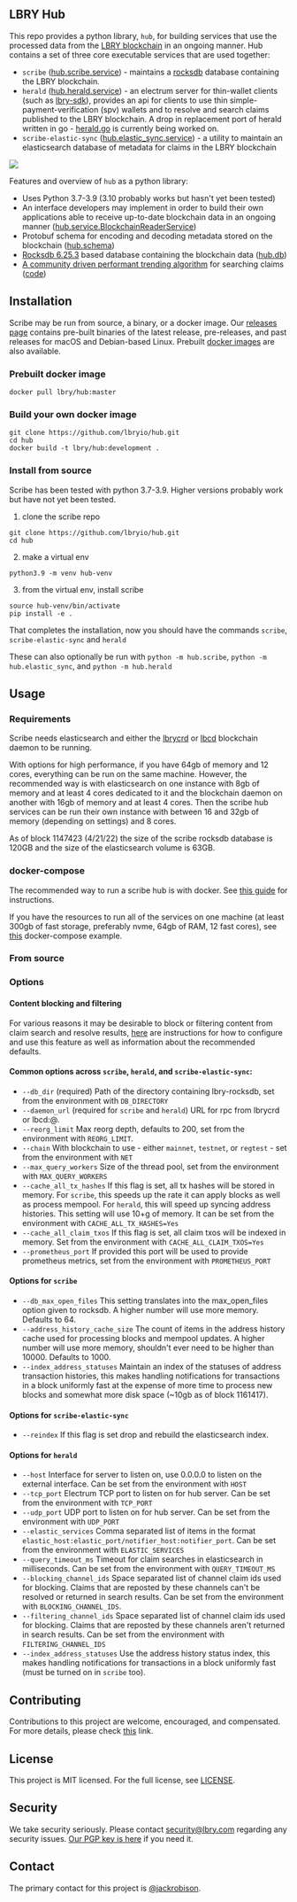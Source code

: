 ## LBRY Hub

This repo provides a python library, `hub`, for building services that use the processed data from the [LBRY blockchain](https://github.com/lbryio/lbrycrd) in an ongoing manner. Hub contains a set of three core executable services that are used together:
 * `scribe` ([hub.scribe.service](https://github.com/lbryio/hub/tree/master/hub/service.py)) - maintains a [rocksdb](https://github.com/lbryio/lbry-rocksdb) database containing the LBRY blockchain.
 * `herald` ([hub.herald.service](https://github.com/lbryio/hub/tree/master/hub/herald/service.py)) - an electrum server for thin-wallet clients (such as [lbry-sdk](https://github.com/lbryio/lbry-sdk)), provides an api for clients to use thin simple-payment-verification (spv) wallets and to resolve and search claims published to the LBRY blockchain. A drop in replacement port of herald written in go - [herald.go](https://github.com/lbryio/herald.go) is currently being worked on.
 * `scribe-elastic-sync` ([hub.elastic_sync.service](https://github.com/lbryio/hub/tree/master/hub/elastic_sync/service.py)) - a utility to maintain an elasticsearch database of metadata for claims in the LBRY blockchain

![](https://raw.githubusercontent.com/lbryio/hub/master/docs/diagram.png)

Features and overview of `hub` as a python library:
 * Uses Python 3.7-3.9 (3.10 probably works but hasn't yet been tested)
 * An interface developers may implement in order to build their own applications able to receive up-to-date blockchain data in an ongoing manner ([hub.service.BlockchainReaderService](https://github.com/lbryio/hub/tree/master/hub/service.py))
 * Protobuf schema for encoding and decoding metadata stored on the blockchain ([hub.schema](https://github.com/lbryio/hub/tree/master/hub/schema))
 * [Rocksdb 6.25.3](https://github.com/lbryio/lbry-rocksdb/) based database containing the blockchain data ([hub.db](https://github.com/lbryio/hub/tree/master/hub/db))
 * [A community driven performant trending algorithm](https://raw.githubusercontent.com/lbryio/hub/master/docs/trending%20algorithm.pdf) for searching claims ([code](https://github.com/lbryio/hub/blob/master/hub/elastic_sync/fast_ar_trending.py))

## Installation

Scribe may be run from source, a binary, or a docker image.
Our [releases page](https://github.com/lbryio/hub/releases) contains pre-built binaries of the latest release, pre-releases, and past releases for macOS and Debian-based Linux.
Prebuilt [docker images](https://hub.docker.com/r/lbry/hub/tags) are also available.

### Prebuilt docker image

`docker pull lbry/hub:master`

### Build your own docker image

```
git clone https://github.com/lbryio/hub.git
cd hub
docker build -t lbry/hub:development .
```

### Install from source

Scribe has been tested with python 3.7-3.9. Higher versions probably work but have not yet been tested.

1. clone the scribe repo
```
git clone https://github.com/lbryio/hub.git
cd hub
```
2. make a virtual env
```
python3.9 -m venv hub-venv
```
3. from the virtual env, install scribe
```
source hub-venv/bin/activate
pip install -e .
```

That completes the installation, now you should have the commands `scribe`, `scribe-elastic-sync` and `herald`

These can also optionally be run with `python -m hub.scribe`, `python -m hub.elastic_sync`, and `python -m hub.herald`

## Usage

### Requirements

Scribe needs elasticsearch and either the [lbrycrd](https://github.com/lbryio/lbrycrd) or [lbcd](https://github.com/lbryio/lbcd) blockchain daemon to be running.

With options for high performance, if you have 64gb of memory and 12 cores, everything can be run on the same machine. However, the recommended way is with elasticsearch on one instance with 8gb of memory and at least 4 cores dedicated to it and the blockchain daemon on another with 16gb of memory and at least 4 cores. Then the scribe hub services can be run their own instance with between 16 and 32gb of memory (depending on settings) and 8 cores. 

As of block 1147423 (4/21/22) the size of the scribe rocksdb database is 120GB and the size of the elasticsearch volume is 63GB.

### docker-compose
The recommended way to run a scribe hub is with docker. See [this guide](https://github.com/lbryio/hub/blob/master/docs/cluster_guide.md) for instructions.

If you have the resources to run all of the services on one machine (at least 300gb of fast storage, preferably nvme, 64gb of RAM, 12 fast cores), see [this](https://github.com/lbryio/hub/blob/master/docs/docker_examples/docker-compose.yml) docker-compose example.

### From source

### Options

#### Content blocking and filtering

For various reasons it may be desirable to block or filtering content from claim search and resolve results, [here](https://github.com/lbryio/hub/blob/master/docs/blocking.md) are instructions for how to configure and use this feature as well as information about the recommended defaults.

#### Common options across `scribe`, `herald`, and `scribe-elastic-sync`:
  - `--db_dir` (required) Path of the directory containing lbry-rocksdb, set from the environment with `DB_DIRECTORY`
  - `--daemon_url` (required for `scribe` and `herald`) URL for rpc from lbrycrd or lbcd<rpcuser>:<rpcpassword>@<lbrycrd rpc ip><lbrycrd rpc port>.
  - `--reorg_limit` Max reorg depth, defaults to 200, set from the environment with `REORG_LIMIT`.
  - `--chain` With blockchain to use - either `mainnet`, `testnet`, or `regtest` - set from the environment with `NET`
  - `--max_query_workers` Size of the thread pool, set from the environment with `MAX_QUERY_WORKERS`
  - `--cache_all_tx_hashes` If this flag is set, all tx hashes will be stored in memory. For `scribe`, this speeds up the rate it can apply blocks as well as process mempool. For `herald`, this will speed up syncing address histories. This setting will use 10+g of memory. It can be set from the environment with `CACHE_ALL_TX_HASHES=Yes`
  - `--cache_all_claim_txos` If this flag is set, all claim txos will be indexed in memory. Set from the environment with `CACHE_ALL_CLAIM_TXOS=Yes`
  - `--prometheus_port` If provided this port will be used to provide prometheus metrics, set from the environment with `PROMETHEUS_PORT`

#### Options for `scribe`
  - `--db_max_open_files` This setting translates into the max_open_files option given to rocksdb. A higher number will use more memory. Defaults to 64.
  - `--address_history_cache_size` The count of items in the address history cache used for processing blocks and mempool updates. A higher number will use more memory, shouldn't ever need to be higher than 10000. Defaults to 1000.
  - `--index_address_statuses` Maintain an index of the statuses of address transaction histories, this makes handling notifications for transactions in a block uniformly fast at the expense of more time to process new blocks and somewhat more disk space (~10gb as of block 1161417).

#### Options for `scribe-elastic-sync`
  - `--reindex` If this flag is set drop and rebuild the elasticsearch index.

#### Options for `herald`
  - `--host` Interface for server to listen on, use 0.0.0.0 to listen on the external interface. Can be set from the environment with `HOST`
  - `--tcp_port` Electrum TCP port to listen on for hub server. Can be set from the environment with `TCP_PORT`
  - `--udp_port` UDP port to listen on for hub server. Can be set from the environment with `UDP_PORT`
  - `--elastic_services` Comma separated list of items in the format `elastic_host:elastic_port/notifier_host:notifier_port`. Can be set from the environment with `ELASTIC_SERVICES`
  - `--query_timeout_ms` Timeout for claim searches in elasticsearch in milliseconds. Can be set from the environment with `QUERY_TIMEOUT_MS`
  - `--blocking_channel_ids` Space separated list of channel claim ids used for blocking. Claims that are reposted by these channels can't be resolved or returned in search results. Can be set from the environment with `BLOCKING_CHANNEL_IDS`.
  - `--filtering_channel_ids` Space separated list of channel claim ids used for blocking. Claims that are reposted by these channels aren't returned in search results. Can be set from the environment with `FILTERING_CHANNEL_IDS`
  - `--index_address_statuses` Use the address history status index, this makes handling notifications for transactions in a block uniformly fast (must be turned on in `scribe` too).

## Contributing

Contributions to this project are welcome, encouraged, and compensated. For more details, please check [this](https://lbry.tech/contribute) link.

## License

This project is MIT licensed. For the full license, see [LICENSE](LICENSE).

## Security

We take security seriously. Please contact security@lbry.com regarding any security issues. [Our PGP key is here](https://lbry.com/faq/pgp-key) if you need it.

## Contact

The primary contact for this project is [@jackrobison](mailto:jackrobison@lbry.com).
